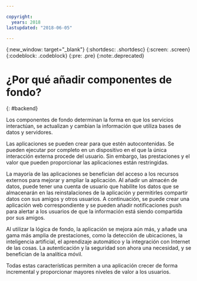 ```yaml
---

copyright:
  years: 2018
lastupdated: "2018-06-05"

---
```

{:new_window: target="_blank"}
{:shortdesc: .shortdesc}
{:screen: .screen}
{:codeblock: .codeblock}
{:pre: .pre}
{:note:.deprecated}

# ¿Por qué añadir componentes de fondo?
{: #backend}

Los componentes de fondo determinan la forma en que los servicios interactúan, se actualizan y cambian la información que utiliza bases de datos y servidores.

Las aplicaciones se pueden crear para que estén autocontenidas. Se pueden ejecutar por completo en un dispositivo en el que la única interacción externa procede del usuario. Sin embargo, las prestaciones y el valor que pueden proporcionar las aplicaciones están restringidas.

La mayoría de las aplicaciones se benefician del acceso a los recursos externos para mejorar y ampliar la aplicación. Al añadir un almacén de datos, puede tener una cuenta de usuario que habilite los datos que se almacenarán en las reinstalaciones de la aplicación y permitirles compartir datos con sus amigos y otros usuarios. A continuación, se puede crear una aplicación web correspondiente y se pueden añadir notificaciones push para alertar a los usuarios de que la información está siendo compartida por sus amigos.

Al utilizar la lógica de fondo, la aplicación se mejora aún más, y añade una gama más amplia de prestaciones, como la detección de ubicaciones, la inteligencia artificial, el aprendizaje automático y la integración con Internet de las cosas. La autenticación y la seguridad son ahora una necesidad, y se benefician de la analítica móvil.

Todas estas características permiten a una aplicación crecer de forma incremental y proporcionar mayores niveles de valor a los usuarios.
